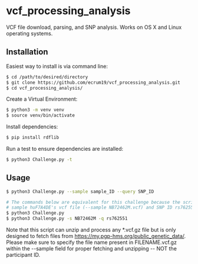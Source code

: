 # vcf_processing_analysis
VCF file download, parsing, and SNP analysis. Works on OS X and Linux operating systems.


## Installation
Easiest way to install is via command line:

```Bash
$ cd /path/to/desired/directory
$ git clone https://github.com/ecrum19/vcf_processing_analysis.git
$ cd vcf_processing_analysis/
```

Create a Virtual Environment:
```Bash
$ python3 -m venv venv
$ source venv/bin/activate
```

Install dependencies:
```Bash
$ pip install rdflib
```

Run a test to ensure dependencies are installed:
```Bash
$ python3 Challenge.py -t
```

## Usage
```Bash
$ python3 Challenge.py --sample sample_ID --query SNP_ID 

# The commands below are equivalent for this challenge because the script will default to using:
# sample huF7A4DE's vcf file (--sample NB72462M.vcf) and SNP ID rs762551 (--query rs762551)
$ python3 Challenge.py
$ python3 Challenge.py -s NB72462M -q rs762551
```
Note that this script can unzip and process any *.vcf.gz file but is only designed to fetch files from https://my.pgp-hms.org/public_genetic_data/. Please make sure to specify the file name present in FILENAME.vcf.gz within the --sample field for proper fetching and unzipping -- NOT the participant ID.
